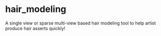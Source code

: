 # hair_modeling
A single view or sparse multi-view based hair modeling tool to help artist produce hair asserts quickly!

